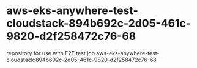 # aws-eks-anywhere-test-cloudstack-894b692c-2d05-461c-9820-d2f258472c76-68
repository for use with E2E test job aws-eks-anywhere-test-cloudstack:894b692c-2d05-461c-9820-d2f258472c76-68
